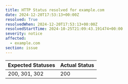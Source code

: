 ```yaml
---
title: HTTP Status resolved for example.com
date: 2024-12-20T17:53:13+00:00Z
resolved: True
resolvedWhen: 2024-12-20T17:53:13+00:00Z
resolvedStartTime: 2024-10-25T21:09:43.191474+00:00
severity: notice
affected:
  - example.com
section: issue
---
```


| Expected Statuses | Actual Status  |
|-------------------|----------------|
| 200, 301, 302 | 200 |
